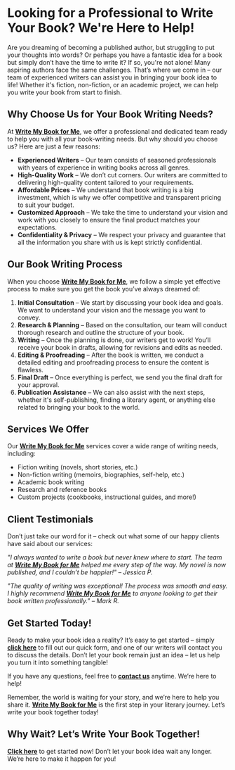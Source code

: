 # Looking for a Professional to Write Your Book? We're Here to Help!

Are you dreaming of becoming a published author, but struggling to put your thoughts into words? Or perhaps you have a fantastic idea for a book but simply don’t have the time to write it? If so, you're not alone! Many aspiring authors face the same challenges. That’s where we come in – our team of experienced writers can assist you in bringing your book idea to life! Whether it's fiction, non-fiction, or an academic project, we can help you write your book from start to finish.

## Why Choose Us for Your Book Writing Needs?

At **[Write My Book for Me](https://tinyurl.com/topessay?keyword=write+my+book+for+me)**, we offer a professional and dedicated team ready to help you with all your book-writing needs. But why should you choose us? Here are just a few reasons:

- **Experienced Writers** – Our team consists of seasoned professionals with years of experience in writing books across all genres.
- **High-Quality Work** – We don’t cut corners. Our writers are committed to delivering high-quality content tailored to your requirements.
- **Affordable Prices** – We understand that book writing is a big investment, which is why we offer competitive and transparent pricing to suit your budget.
- **Customized Approach** – We take the time to understand your vision and work with you closely to ensure the final product matches your expectations.
- **Confidentiality & Privacy** – We respect your privacy and guarantee that all the information you share with us is kept strictly confidential.

## Our Book Writing Process

When you choose **[Write My Book for Me](https://tinyurl.com/topessay?keyword=write+my+book+for+me)**, we follow a simple yet effective process to make sure you get the book you’ve always dreamed of:

1. **Initial Consultation** – We start by discussing your book idea and goals. We want to understand your vision and the message you want to convey.
2. **Research & Planning** – Based on the consultation, our team will conduct thorough research and outline the structure of your book.
3. **Writing** – Once the planning is done, our writers get to work! You’ll receive your book in drafts, allowing for revisions and edits as needed.
4. **Editing & Proofreading** – After the book is written, we conduct a detailed editing and proofreading process to ensure the content is flawless.
5. **Final Draft** – Once everything is perfect, we send you the final draft for your approval.
6. **Publication Assistance** – We can also assist with the next steps, whether it's self-publishing, finding a literary agent, or anything else related to bringing your book to the world.

## Services We Offer

Our **[Write My Book for Me](https://tinyurl.com/topessay?keyword=write+my+book+for+me)** services cover a wide range of writing needs, including:

- Fiction writing (novels, short stories, etc.)
- Non-fiction writing (memoirs, biographies, self-help, etc.)
- Academic book writing
- Research and reference books
- Custom projects (cookbooks, instructional guides, and more!)

## Client Testimonials

Don’t just take our word for it – check out what some of our happy clients have said about our services:

_"I always wanted to write a book but never knew where to start. The team at **[Write My Book for Me](https://tinyurl.com/topessay?keyword=write+my+book+for+me)** helped me every step of the way. My novel is now published, and I couldn’t be happier!" – Jessica P._

_"The quality of writing was exceptional! The process was smooth and easy. I highly recommend **[Write My Book for Me](https://tinyurl.com/topessay?keyword=write+my+book+for+me)** to anyone looking to get their book written professionally." – Mark R._

## Get Started Today!

Ready to make your book idea a reality? It’s easy to get started – simply **[click here](https://tinyurl.com/topessay?keyword=write+my+book+for+me)** to fill out our quick form, and one of our writers will contact you to discuss the details. Don’t let your book remain just an idea – let us help you turn it into something tangible!

If you have any questions, feel free to **[contact us](https://tinyurl.com/topessay?keyword=write+my+book+for+me)** anytime. We’re here to help!

Remember, the world is waiting for your story, and we’re here to help you share it. **[Write My Book for Me](https://tinyurl.com/topessay?keyword=write+my+book+for+me)** is the first step in your literary journey. Let’s write your book together today!

## Why Wait? Let’s Write Your Book Together!

**[Click here](https://tinyurl.com/topessay?keyword=write+my+book+for+me)** to get started now! Don’t let your book idea wait any longer. We’re here to make it happen for you!
